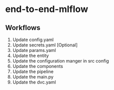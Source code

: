 # end-to-end-mlflow


## Workflows

1. Update config.yaml
2. Update secrets.yaml [Optional]
3. Update params.yaml
4. Update the entity
5. Update the configuration manger in src config
6. Update the components
7. Update the pipeline
8. Update the main.py
9. Update the dvc.yaml